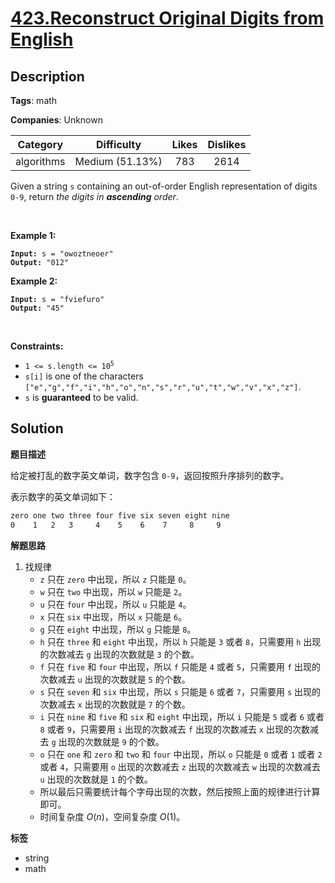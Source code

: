 # [423.Reconstruct Original Digits from English](https://leetcode.com/problems/reconstruct-original-digits-from-english/description/)

## Description

**Tags**: math

**Companies**: Unknown

|  Category  |   Difficulty    | Likes | Dislikes |
| :--------: | :-------------: | :---: | :------: |
| algorithms | Medium (51.13%) |  783  |   2614   |

<p>Given a string <code>s</code> containing an out-of-order English representation of digits <code>0-9</code>, return <em>the digits in <strong>ascending</strong> order</em>.</p>
<p>&nbsp;</p>
<p><strong class="example">Example 1:</strong></p>
<pre><code><strong>Input:</strong> s = "owoztneoer"
<strong>Output:</strong> "012"</code></pre><p><strong class="example">Example 2:</strong></p>
<pre><code><strong>Input:</strong> s = "fviefuro"
<strong>Output:</strong> "45"</code></pre>
<p>&nbsp;</p>
<p><strong>Constraints:</strong></p>
<ul>
  <li><code>1 &lt;= s.length &lt;= 10<sup>5</sup></code></li>
  <li><code>s[i]</code> is one of the characters <code>[&quot;e&quot;,&quot;g&quot;,&quot;f&quot;,&quot;i&quot;,&quot;h&quot;,&quot;o&quot;,&quot;n&quot;,&quot;s&quot;,&quot;r&quot;,&quot;u&quot;,&quot;t&quot;,&quot;w&quot;,&quot;v&quot;,&quot;x&quot;,&quot;z&quot;]</code>.</li>
  <li><code>s</code> is <strong>guaranteed</strong> to be valid.</li>
</ul>

## Solution

**题目描述**

给定被打乱的数字英文单词，数字包含 `0-9`，返回按照升序排列的数字。

表示数字的英文单词如下：

```txt
zero one two three four five six seven eight nine
0    1   2   3     4    5    6    7     8     9
```

**解题思路**

1. 找规律
   - `z` 只在 `zero` 中出现，所以 `z` 只能是 `0`。
   - `w` 只在 `two` 中出现，所以 `w` 只能是 `2`。
   - `u` 只在 `four` 中出现，所以 `u` 只能是 `4`。
   - `x` 只在 `six` 中出现，所以 `x` 只能是 `6`。
   - `g` 只在 `eight` 中出现，所以 `g` 只能是 `8`。
   - `h` 只在 `three` 和 `eight` 中出现，所以 `h` 只能是 `3` 或者 `8`，只需要用 `h` 出现的次数减去 `g` 出现的次数就是 `3` 的个数。
   - `f` 只在 `five` 和 `four` 中出现，所以 `f` 只能是 `4` 或者 `5`，只需要用 `f` 出现的次数减去 `u` 出现的次数就是 `5` 的个数。
   - `s` 只在 `seven` 和 `six` 中出现，所以 `s` 只能是 `6` 或者 `7`，只需要用 `s` 出现的次数减去 `x` 出现的次数就是 `7` 的个数。
   - `i` 只在 `nine` 和 `five` 和 `six` 和 `eight` 中出现，所以 `i` 只能是 `5` 或者 `6` 或者 `8` 或者 `9`，只需要用 `i` 出现的次数减去 `f` 出现的次数减去 `x` 出现的次数减去 `g` 出现的次数就是 `9` 的个数。
   - `o` 只在 `one` 和 `zero` 和 `two` 和 `four` 中出现，所以 `o` 只能是 `0` 或者 `1` 或者 `2` 或者 `4`，只需要用 `o` 出现的次数减去 `z` 出现的次数减去 `w` 出现的次数减去 `u` 出现的次数就是 `1` 的个数。
   - 所以最后只需要统计每个字母出现的次数，然后按照上面的规律进行计算即可。
   - 时间复杂度 $O(n)$，空间复杂度 $O(1)$。

**标签**

- string
- math
